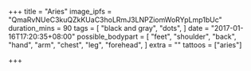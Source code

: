 +++
title = "Aries"
image_ipfs = "QmaRvNUeC3kuQZkKUaC3hoLRmJ3LNPZiomWoRYpLmp1bUc"
duration_mins = 90
tags = [
  "black and gray",
  "dots",
]
date = "2017-01-16T17:20:35+08:00"
possible_bodypart = [
  "feet",
  "shoulder",
  "back",
  "hand",
  "arm",
  "chest",
  "leg",
  "forehead",
]
extra = ""
tattoos = ["aries"]

+++
